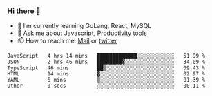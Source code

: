 ### Hi there 👋

- 🌱 I’m currently learning GoLang, React, MySQL
- 💬 Ask me about Javascript, Productivity tools 
- 📫 How to reach me: [Mail](mailto:kvaishak47@gmail.com) or [twitter](https://twitter.com/kvaish4k)



<!--START_SECTION:waka-->

```text
JavaScript   4 hrs 14 mins   █████████████░░░░░░░░░░░░   51.99 %
JSON         2 hrs 46 mins   ████████▓░░░░░░░░░░░░░░░░   34.09 %
TypeScript   46 mins         ██▒░░░░░░░░░░░░░░░░░░░░░░   09.43 %
HTML         14 mins         ▓░░░░░░░░░░░░░░░░░░░░░░░░   02.97 %
YAML         6 mins          ▒░░░░░░░░░░░░░░░░░░░░░░░░   01.39 %
Other        0 secs          ░░░░░░░░░░░░░░░░░░░░░░░░░   00.11 %
```

<!--END_SECTION:waka-->
